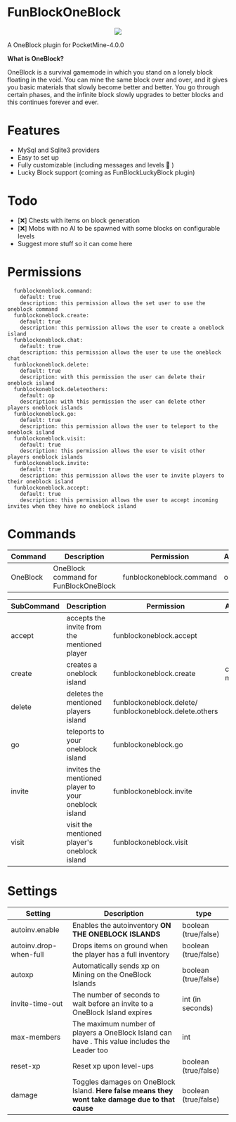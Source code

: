 # FunBlockOneBlock

<p align="center">
<a href="https://github.com/cosmicnebula200/FunBlockOneBlock" target="_blank"><img src="https://media.discordapp.net/attachments/829673511009779723/918506120094564392/png_20211209_221513_0000.png?width=240&height=240"></a>
</p>

A OneBlock plugin for PocketMine-4.0.0

**What is OneBlock?**

OneBlock is a survival gamemode in which you stand on a lonely block floating in the void. You can mine the same block over and over, and it gives you basic materials that slowly become better and better. You go through certain phases, and the infinite block slowly upgrades to better blocks and this continues forever and ever.

# Features
- MySql and Sqlite3 providers
- Easy to set up
- Fully customizable (including messages and levels 🥺 )
- Lucky Block support (coming as FunBlockLuckyBlock plugin)

# Todo
- [❌] Chests with items on block generation
- [❌] Mobs with no AI to be spawned with some blocks on configurable levels
- Suggest more stuff so it can come here

# Permissions
```
  funblockoneblock.command:
    default: true
    description: this permission allows the set user to use the oneblock command
  funblockoneblock.create:
    default: true
    description: this permission allows the user to create a oneblock island
  funblockoneblock.chat:
    default: true
    description: this permission allows the user to use the oneblock chat
  funblockoneblock.delete:
    default: true
    description: with this permission the user can delete their oneblock island
  funblockoneblock.deleteothers:
    default: op
    description: with this permission the user can delete other players oneblock islands
  funblockoneblock.go:
    default: true
    description: this permission allows the user to teleport to the oneblock island
  funblockoneblock.visit:
    default: true
    description: this permission allows the user to visit other players oneblock islands
  funblockoneblock.invite:
    default: true
    description: this permission allows the user to invite players to their oneblock island
  funblockoneblock.accept:
    default: true
    description: this permission allows the user to accept incoming invites when they have no oneblock island
```

# Commands

Command | Description | Permission | Aliases |
----------------- | ------------- | ------------- | -------- |
OneBlock | OneBlock command for FunBlockOneBlock | funblockoneblock.command | ob

SubCommand | Description | Permission | Aliases |
----------------- | ------------- | ------------- | -------- |
accept | accepts the invite from the mentioned player| funblockoneblock.accept| |
create | creates a oneblock island | funblockoneblock.create | c, make
delete | deletes the mentioned players island | funblockoneblock.delete/ funblockoneblock.delete.others | |
go | teleports to your oneblock island | funblockoneblock.go |  |
invite | invites the mentioned player to your oneblock island | funblockoneblock.invite | |
visit | visit the mentioned player's oneblock island | funblockoneblock.visit | |

# Settings

Setting | Description | type |
--------|---------------|---------|
autoinv.enable | Enables the autoinventory **ON THE ONEBLOCK ISLANDS** | boolean (true/false)
autoinv.drop-when-full| Drops items on ground when the player has a full inventory | boolean (true/false)
autoxp| Automatically sends xp on Mining on the OneBlock Islands | boolean (true/false)
invite-time-out | The number of seconds to wait before an invite to a OneBlock Island expires | int (in seconds)
max-members | The maximum number of players a OneBlock Island can have . This value includes the Leader too | int
reset-xp | Reset xp upon level-ups | boolean (true/false)
damage | Toggles damages on OneBlock Island. **Here false means they wont take damage due to that cause** | boolean (true/false)

